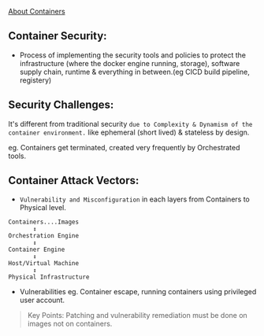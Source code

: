[About Containers](https://github.com/IOxCyber/CyberWeb-Concepts/blob/main/Docker101/Docker-Theory.md#2-docker-containers-running-instance-of-a-docker-image)

## Container Security:
- Process of implementing the security tools and policies to protect the infrastructure (where the docker engine running, storage), software supply chain, runtime & everything in between.(eg CICD build pipeline, registery)


## Security Challenges:
It's different from traditional security `due to Complexity & Dynamism of the container environment.` like ephemeral (short lived) & stateless by design.

eg. Containers get terminated, created very frequently by Orchestrated tools.

## Container Attack Vectors:
- `Vulnerability and Misconfiguration` in each layers from Containers to Physical level.

```
Containers....Images
       ↕️
Orchestration Engine
       ↕️
Container Engine 
       ↕️
Host/Virtual Machine
       ↕️
Physical Infrastructure
```

- Vulnerabilities eg. Container escape, running containers using privileged user account.

> Key Points: Patching and vulnerability remediation must be done on images not on containers.






